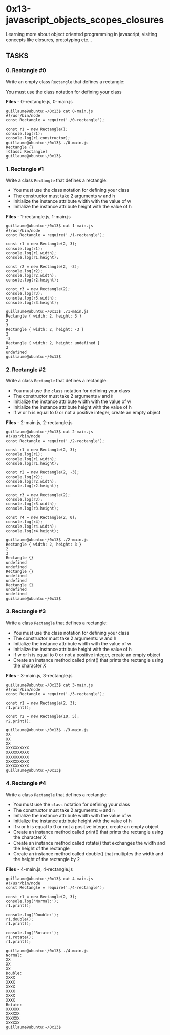 # 0x13-javascript_objects_scopes_closures

Learning more about object oriented programming in javascript, visiting concepts like closures, prototyping etc...


## TASKS


### 0. Rectangle #0

Write an empty class `Rectangle` that defines a rectangle:

You must use the class notation for defining your class

**Files** - 0-rectangle.js, 0-main.js


```
guillaume@ubuntu:~/0x13$ cat 0-main.js
#!/usr/bin/node
const Rectangle = require('./0-rectangle');

const r1 = new Rectangle();
console.log(r1);
console.log(r1.constructor);
guillaume@ubuntu:~/0x13$ ./0-main.js
Rectangle {}
[Class: Rectangle]
guillaume@ubuntu:~/0x13$ 
```


### 1. Rectangle #1


Write a class `Rectangle` that defines a rectangle:

* You must use the class notation for defining your class
* The constructor must take 2 arguments w and h
* Initialize the instance attribute width with the value of w
* Initialize the instance attribute height with the value of h


**Files** - 1-rectangle.js, 1-main.js

```
guillaume@ubuntu:~/0x13$ cat 1-main.js
#!/usr/bin/node
const Rectangle = require('./1-rectangle');

const r1 = new Rectangle(2, 3);
console.log(r1);
console.log(r1.width);
console.log(r1.height);

const r2 = new Rectangle(2, -3);
console.log(r2);
console.log(r2.width);
console.log(r2.height);

const r3 = new Rectangle(2);
console.log(r3);
console.log(r3.width);
console.log(r3.height);

guillaume@ubuntu:~/0x13$ ./1-main.js
Rectangle { width: 2, height: 3 }
2
3
Rectangle { width: 2, height: -3 }
2
-3
Rectangle { width: 2, height: undefined }
2
undefined
guillaume@ubuntu:~/0x13$ 
```



### 2. Rectangle #2

Write a class `Rectangle` that defines a rectangle:

* You must use the `class` notation for defining your class
* The constructor must take 2 arguments `w` and `h`
* Initialize the instance attribute width with the value of w
* Initialize the instance attribute height with the value of h
* If w or h is equal to 0 or not a positive integer, create an empty object


**Files** - 2-main.js, 2-rectangle.js

```
guillaume@ubuntu:~/0x13$ cat 2-main.js
#!/usr/bin/node
const Rectangle = require('./2-rectangle');

const r1 = new Rectangle(2, 3);
console.log(r1);
console.log(r1.width);
console.log(r1.height);

const r2 = new Rectangle(2, -3);
console.log(r2);
console.log(r2.width);
console.log(r2.height);

const r3 = new Rectangle(2);
console.log(r3);
console.log(r3.width);
console.log(r3.height);

const r4 = new Rectangle(2, 0);
console.log(r4);
console.log(r4.width);
console.log(r4.height);

guillaume@ubuntu:~/0x13$ ./2-main.js
Rectangle { width: 2, height: 3 }
2
3
Rectangle {}
undefined
undefined
Rectangle {}
undefined
undefined
Rectangle {}
undefined
undefined
guillaume@ubuntu:~/0x13$ 
```



### 3. Rectangle #3

Write a class `Rectangle` that defines a rectangle:

* You must use the class notation for defining your class
* The constructor must take 2 arguments: w and h
* Initialize the instance attribute width with the value of w
* Initialize the instance attribute height with the value of h
* If w or h is equal to 0 or not a positive integer, create an empty object
* Create an instance method called print() that prints the rectangle using the character X


**Files** - 3-main.js, 3-rectangle.js

```
guillaume@ubuntu:~/0x13$ cat 3-main.js
#!/usr/bin/node
const Rectangle = require('./3-rectangle');

const r1 = new Rectangle(2, 3);
r1.print();

const r2 = new Rectangle(10, 5);
r2.print();

guillaume@ubuntu:~/0x13$ ./3-main.js
XX
XX
XX
XXXXXXXXXX
XXXXXXXXXX
XXXXXXXXXX
XXXXXXXXXX
XXXXXXXXXX
guillaume@ubuntu:~/0x13$ 
```




### 4. Rectangle #4


Write a class `Rectangle` that defines a rectangle:

* You must use the `class` notation for defining your class
* The constructor must take 2 arguments: `w` and `h`
* Initialize the instance attribute width with the value of w
* Initialize the instance attribute height with the value of h
* If `w` or `h` is equal to 0 or not a positive integer, create an empty object
* Create an instance method called print() that prints the rectangle using the character X
* Create an instance method called rotate() that exchanges the width and the height of the rectangle
* Create an instance method called double() that multiples the width and the height of the rectangle by 2



**Files** - 4-main.js, 4-rectangle.js

```
guillaume@ubuntu:~/0x13$ cat 4-main.js
#!/usr/bin/node
const Rectangle = require('./4-rectangle');

const r1 = new Rectangle(2, 3);
console.log('Normal:');
r1.print();

console.log('Double:');
r1.double();
r1.print();

console.log('Rotate:');
r1.rotate();
r1.print();

guillaume@ubuntu:~/0x13$ ./4-main.js
Normal:
XX
XX
XX
Double:
XXXX
XXXX
XXXX
XXXX
XXXX
XXXX
Rotate:
XXXXXX
XXXXXX
XXXXXX
XXXXXX
guillaume@ubuntu:~/0x13$ 
```